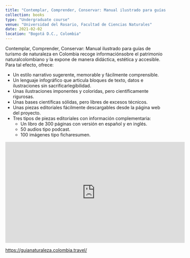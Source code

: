 ```yaml
---
title: "Contemplar, Comprender, Conservar: Manual ilustrado para guías de turismo de naturaleza en Colombia"
collection: books
type: "Undergraduate course"
venue: "Universidad del Rosario, Facultad de Ciencias Naturales"
date: 2021-02-02
location: "Bogotá D.C., Colombia"
---
```


Contemplar, Comprender, Conservar: Manual ilustrado para guías de turismo de naturaleza en Colombia recoge informaciónsobre el patrimonio naturalcolombiano y la expone de manera didáctica, estética y accesible. Para tal efecto, ofrece:

- Un estilo narrativo sugerente, memorable y fácilmente comprensible.
- Un lenguaje infográfico que articula bloques de texto, datos e ilustraciones sin sacrificarlegibilidad.
- Unas ilustraciones imponentes y coloridas, pero científicamente rigurosas.
- Unas bases científicas sólidas, pero libres de excesos técnicos.
- Unas piezas editoriales fácilmente descargables desde la página web del proyecto.
- Tres tipos de piezas editoriales con información complementaria:
  * Un libro de 300 páginas con versión en español y en inglés.
  * 50 audios tipo podcast.
  * 100 imágenes tipo ficharesumen.

<iframe width="560" height="315" src="https://www.youtube.com/embed/ZyXBzO-_6x8" title="YouTube video player" frameborder="0" allow="accelerometer; autoplay; clipboard-write; encrypted-media; gyroscope; picture-in-picture" allowfullscreen></iframe>

https://guianaturaleza.colombia.travel/
